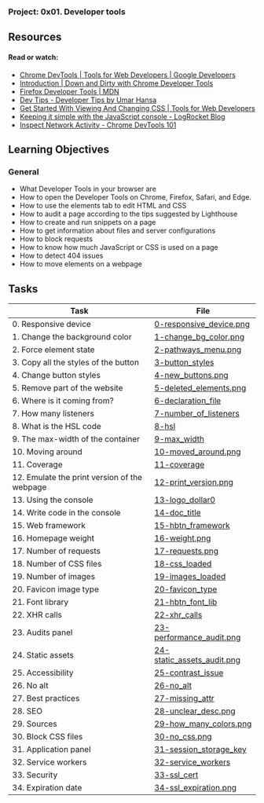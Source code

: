 ### Project: 0x01. Developer tools

## Resources

#### Read or watch:

* [Chrome DevTools  |  Tools for Web Developers  |  Google Developers](https://intranet.alxswe.com/rltoken/a00xWFVG2r6G3lphxOFexA)
* [Introduction | Down and Dirty with Chrome Developer Tools](https://intranet.alxswe.com/rltoken/NMYYMG44e0dZ2eb5uR4iUQ)
* [Firefox Developer Tools | MDN](https://intranet.alxswe.com/rltoken/If7a66qWg4qxhKuNPRoJCw)
* [Dev Tips - Developer Tips by Umar Hansa](https://intranet.alxswe.com/rltoken/rdGj_NA-X--rwekzt9bffQ)
* [Get Started With Viewing And Changing CSS  |  Tools for Web Developers](https://intranet.alxswe.com/rltoken/rU_42ND20tHzosN2V1xP1w)
* [Keeping it simple with the JavaScript console - LogRocket Blog](https://intranet.alxswe.com/rltoken/UiqZ7pmI5L7BMr3ZaG4Bow)
* [Inspect Network Activity - Chrome DevTools 101](https://intranet.alxswe.com/rltoken/I_IHgn0hsaB1kee6RgU1SQ)
## Learning Objectives

### General

* What Developer Tools in your browser are
* How to open the Developer Tools on Chrome, Firefox, Safari, and Edge.
* How to use the elements tab to edit HTML and CSS
* How to audit a page according to the tips suggested by Lighthouse
* How to create and run snippets on a page
* How to get information about files and server configurations
* How to block requests
* How to know how much JavaScript or CSS is used on a page
* How to detect 404 issues
* How to move elements on a webpage
## Tasks

| Task | File |
| ---- | ---- |
| 0. Responsive device | [0-responsive_device.png](./0-responsive_device.png) |
| 1. Change the background color | [1-change_bg_color.png](./1-change_bg_color.png) |
| 2. Force element state | [2-pathways_menu.png](./2-pathways_menu.png) |
| 3. Copy all the styles of the button | [3-button_styles](./3-button_styles) |
| 4. Change button styles | [4-new_buttons.png](./4-new_buttons.png) |
| 5. Remove part of the website | [5-deleted_elements.png](./5-deleted_elements.png) |
| 6. Where is it coming from? | [6-declaration_file](./6-declaration_file) |
| 7. How many listeners | [7-number_of_listeners](./7-number_of_listeners) |
| 8. What is the HSL code | [8-hsl](./8-hsl) |
| 9. The max-width of the container | [9-max_width](./9-max_width) |
| 10. Moving around | [10-moved_around.png](./10-moved_around.png) |
| 11. Coverage | [11-coverage](./11-coverage) |
| 12. Emulate the print version of the webpage | [12-print_version.png](./12-print_version.png) |
| 13. Using the console | [13-logo_dollar0](./13-logo_dollar0) |
| 14. Write code in the console | [14-doc_title](./14-doc_title) |
| 15. Web framework | [15-hbtn_framework](./15-hbtn_framework) |
| 16. Homepage weight | [16-weight.png](./16-weight.png) |
| 17. Number of requests | [17-requests.png](./17-requests.png) |
| 18. Number of CSS files | [18-css_loaded](./18-css_loaded) |
| 19. Number of images | [19-images_loaded](./19-images_loaded) |
| 20. Favicon image type | [20-favicon_type](./20-favicon_type) |
| 21. Font library | [21-hbtn_font_lib](./21-hbtn_font_lib) |
| 22. XHR calls | [22-xhr_calls](./22-xhr_calls) |
| 23. Audits panel | [23-performance_audit.png](./23-performance_audit.png) |
| 24. Static assets | [24-static_assets_audit.png](./24-static_assets_audit.png) |
| 25. Accessibility | [25-contrast_issue](./25-contrast_issue) |
| 26. No alt | [26-no_alt](./26-no_alt) |
| 27. Best practices | [27-missing_attr](./27-missing_attr) |
| 28. SEO | [28-unclear_desc.png](./28-unclear_desc.png) |
| 29. Sources | [29-how_many_colors.png](./29-how_many_colors.png) |
| 30. Block CSS files | [30-no_css.png](./30-no_css.png) |
| 31. Application panel | [31-session_storage_key](./31-session_storage_key) |
| 32. Service workers | [32-service_workers](./32-service_workers) |
| 33. Security | [33-ssl_cert](./33-ssl_cert) |
| 34. Expiration date | [34-ssl_expiration.png](./34-ssl_expiration.png) |
